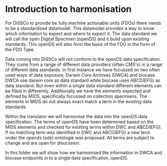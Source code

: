 # Introduction to harmonisation

For DiSSCo to provide be fully machine actionable units (FDOs) there needs to be a standardized datamodel.
This datamodel provides a way to know which information to expect and where to expect it.
The data standard we will call the open Digital Specimen (openDS) and it build upon existing standards.
This openDS will also form the basis of the FDO in the form of the FDO Type.

Data coming into DiSSCo will not conform to the openDS data specification.
They come from a range of different data providers (often CMS's) in a range of different data standards.
In first instance we have focussed on two often used ways of data exposure, Darwin Core Archives (DWCA) and biocase.
DWCA use darwin core as data standard while biocase uses ABCD(EFG) as data standard.
But even within a single data standard different elements can be filled in differently.
Additionally we have the elements expected and defined by MIDS, specifically focussed on collection specimens.
The elements in MIDS do not always exact match a term in the existing data standards.

Within the translator we will harmonise the data into the openDS data specification.
The terms of openDS have been determined based on the MIDS elements and checked for existing terms within DWC and ABCD(EFG).
If no matching term was identified in DWC and ABCD(EFG) a new term under the opends (ods) ontologie was proposed.
All terms are subject to change and are open for disucssion.

In this folder we will show how we harmonised the information in DWCA and biocase endpoints in to a single data specification, openDS.
